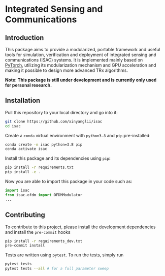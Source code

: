 # Integrated Sensing and Communications

## Introduction

This package aims to provide a modularized, portable framework and useful tools for simulation, verification and deployment of integrated sensing and communications (ISAC) systems. It is implemented mainly based on [PyTorch](https://pytorch.org/), utilizing its modularization mechanism and GPU acceleration and making it possible to design more advanced TRx algorithms.

**Note: This package is still under development and is currently only used for personal research.**

## Installation

Pull this repository to your local directory and go into it:

```bash
git clone https://github.com/xinyanglii/isac
cd isac
```

Create a `conda` virtual environment with `python3.8` and `pip` pre-installed:

```bash
conda create -n isac python=3.8 pip
conda activate isac
```

Install this package and its dependencies using `pip`:

```bash
pip install -r requirements.txt
pip install -e .
```

Now you are able to import this package in your code such as:

```python
import isac
from isac.ofdm import OFDMModulator
...
```

## Contributing

To contribute to this project, please install the development dependencies and install the `pre-commit` hooks

```bash
pip install -r requirements_dev.txt
pre-commit install
```

Tests are written using `pytest`. To run the tests, simply run

```bash
pytest tests
pytest tests --all # for a full parameter sweep
```
